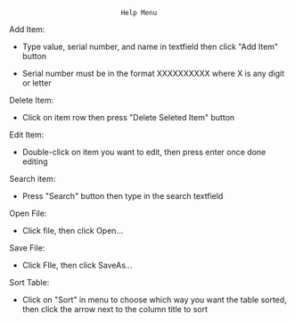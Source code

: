                                 Help Menu

Add Item:
- Type value, serial number, and name in textfield then
click "Add Item" button

- Serial number must be in the format XXXXXXXXXX
  where X is any digit or letter

Delete Item:
- Click on item row then press "Delete Seleted Item" button

Edit Item:
- Double-click on item you want to edit, then press enter once done editing

Search item:
- Press "Search" button then type in the search textfield

Open File:
- Click file, then click Open...

Save File:
- Click FIle, then click SaveAs... 

Sort Table:
- Click on "Sort" in menu to choose which way you want the table sorted,
  then click the arrow next to the column title to sort
